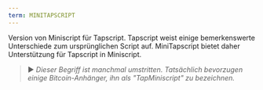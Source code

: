 ```yaml
---
term: MINITAPSCRIPT
---
```


Version von Miniscript für Tapscript. Tapscript weist einige bemerkenswerte Unterschiede zum ursprünglichen Script auf. MiniTapscript bietet daher Unterstützung für Tapscript in Miniscript.

> ► *Dieser Begriff ist manchmal umstritten. Tatsächlich bevorzugen einige Bitcoin-Anhänger, ihn als "TapMiniscript" zu bezeichnen.*